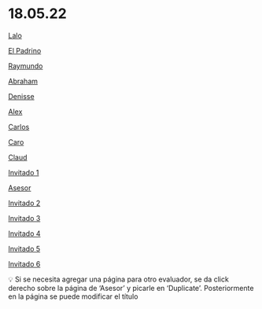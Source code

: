 # 18.05.22

[Lalo](18%2005%2022%20049a30b839b1424d92727e6ee3a6fe3c/Lalo%20eef89e3790884ae19a884d15f50b03f5.md)

[El Padrino](18%2005%2022%20049a30b839b1424d92727e6ee3a6fe3c/El%20Padrino%2032fbd92785384b7190b481cbd867a63d.md)

[Raymundo](18%2005%2022%20049a30b839b1424d92727e6ee3a6fe3c/Raymundo%2026927dbd3d984b07addf0c98eb574b05.md)

[Abraham](18%2005%2022%20049a30b839b1424d92727e6ee3a6fe3c/Abraham%2045a7a245824d4d4f8d886e3196da0495.md)

[Denisse](18%2005%2022%20049a30b839b1424d92727e6ee3a6fe3c/Denisse%20e7eb3cab683347c5a7b721db4766b128.md)

[Alex](18%2005%2022%20049a30b839b1424d92727e6ee3a6fe3c/Alex%207ea6e2d61af34c9fade228c2279b16c0.md)

[Carlos](18%2005%2022%20049a30b839b1424d92727e6ee3a6fe3c/Carlos%20bc74907f745d4fcc88d2be54c7e51309.md)

[Caro](18%2005%2022%20049a30b839b1424d92727e6ee3a6fe3c/Caro%202704559031a0472cb2fb78816d628597.md)

[Claud](18%2005%2022%20049a30b839b1424d92727e6ee3a6fe3c/Claud%20a73f9d6c2e114ee4b0959754fb3689a5.md)

[Invitado 1](18%2005%2022%20049a30b839b1424d92727e6ee3a6fe3c/Invitado%201%20ac36c96ddf8a48c5949fe599242829d7.md)

[Asesor](18%2005%2022%20049a30b839b1424d92727e6ee3a6fe3c/Asesor%20452ebbe4b4d341cfa85524ca5244ab6a.md)

[Invitado 2](18%2005%2022%20049a30b839b1424d92727e6ee3a6fe3c/Invitado%202%206e1a44612e57446ab14997bb561ba4f4.md)

[Invitado 3](18%2005%2022%20049a30b839b1424d92727e6ee3a6fe3c/Invitado%203%209c18d77370254a398f09e182a7f0589a.md)

[Invitado 4](18%2005%2022%20049a30b839b1424d92727e6ee3a6fe3c/Invitado%204%205a59951faa564528b46e20d04deaf881.md)

[Invitado 5](18%2005%2022%20049a30b839b1424d92727e6ee3a6fe3c/Invitado%205%20f4c3e90b622a44cdba20abda59a5429f.md)

[Invitado 6](18%2005%2022%20049a30b839b1424d92727e6ee3a6fe3c/Invitado%206%20f05c6e13ae2e4cb5aaf8ff180cccd2d4.md)

<aside>
💡 Si se necesita agregar una página para otro evaluador, se da click derecho sobre la página de ‘Asesor’ y picarle en ‘Duplicate’. Posteriormente en la página se puede modificar el título

</aside>